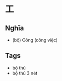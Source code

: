 # 工

## Nghĩa
* (bộ) Công (công việc)

## Tags
* bộ thủ
* bộ thủ 3 nét

<script>window.HANZI_FIELD='工';</script>